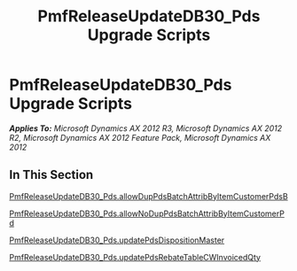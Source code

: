 ﻿---
title: PmfReleaseUpdateDB30_Pds Upgrade Scripts
TOCTitle: PmfReleaseUpdateDB30_Pds Upgrade Scripts
ms:assetid: 21bce879-1872-4f06-9b74-2519b2e73e05
ms:mtpsurl: https://msdn.microsoft.com/en-us/library/JJ684928(v=AX.60)
ms:contentKeyID: 49707130
ms.date: 05/18/2015
mtps_version: v=AX.60
---

# PmfReleaseUpdateDB30\_Pds Upgrade Scripts 


_**Applies To:** Microsoft Dynamics AX 2012 R3, Microsoft Dynamics AX 2012 R2, Microsoft Dynamics AX 2012 Feature Pack, Microsoft Dynamics AX 2012_

## In This Section

[PmfReleaseUpdateDB30\_Pds.allowDupPdsBatchAttribByItemCustomerPdsB](pmfreleaseupdatedb30-pds-allowduppdsbatchattribbyitemcustomerpdsb.md)

[PmfReleaseUpdateDB30\_Pds.allowNoDupPdsBatchAttribByItemCustomerPd](pmfreleaseupdatedb30-pds-allownoduppdsbatchattribbyitemcustomerpd.md)

[PmfReleaseUpdateDB30\_Pds.updatePdsDispositionMaster](pmfreleaseupdatedb30-pds-updatepdsdispositionmaster.md)

[PmfReleaseUpdateDB30\_Pds.updatePdsRebateTableCWInvoicedQty](pmfreleaseupdatedb30-pds-updatepdsrebatetablecwinvoicedqty.md)

  


